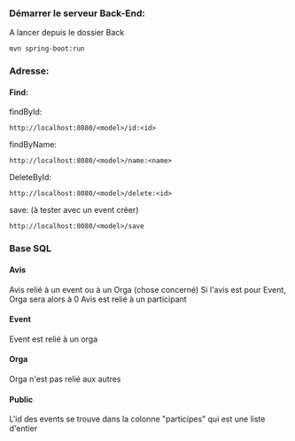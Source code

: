 ### Démarrer le serveur Back-End:
A lancer depuis le dossier Back
```comand
mvn spring-boot:run
```

### Adresse:
#### Find:
findById:
```url
http://localhost:8080/<model>/id:<id>
```
findByName:
```url
http://localhost:8080/<model>/name:<name>
```
DeleteById:
```url
http://localhost:8080/<model>/delete:<id>
```
save: (à tester avec un event créer)
```url
http://localhost:8080/<model>/save
```

### Base SQL
#### Avis
Avis relié à un event ou à un Orga (chose concerné)
Si l'avis est pour Event, Orga sera alors à 0
Avis est relié à un participant

#### Event
Event est relié à un orga

#### Orga
Orga n'est pas relié aux autres

#### Public
L'id des events se trouve dans la colonne "participes" qui est une liste d'entier

